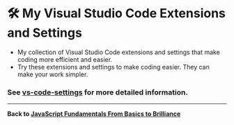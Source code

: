 # 🛠️ My Visual Studio Code Extensions and Settings

- My collection of Visual Studio Code extensions and settings that make coding more efficient and easier.
- Try these extensions and settings to make coding easier. They can make your work simpler.

### See [vs-code-settings](https://github.com/GunaPalanivel/vs-code-settings) for more detailed information.

---

**Back to [JavaScript Fundamentals From Basics to Brilliance](../index.md)**
